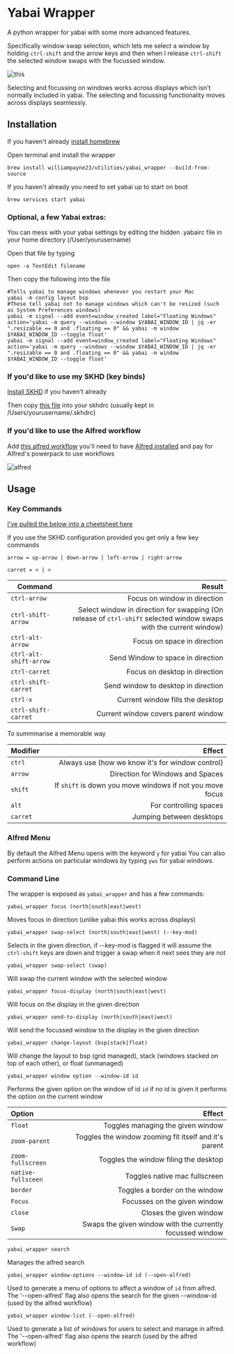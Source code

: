 # Yabai Wrapper

A python wrapper for yabai with some more advanced features.

Specifically window swap selection, which lets me select a window by holding `ctrl-shift` and the arrow keys and then when I release `ctrl-shift` the selected window swaps with the focussed window.

![this](./window_select.gif)

Selecting and focussing on windows works across displays which isn't normally included in yabai. The selecting and focussing functionality moves across displays seamlessly.


## Installation

If you haven't already [install homebrew](https://brew.sh)

Open terminal and install the wrapper

```'shell'
brew install williampayne23/utilities/yabai_wrapper --build-from-source
```

If you haven't already you need to set yabai up to start on boot

```'shell'
brew services start yabai
```

### Optional, a few Yabai extras:

You can mess with your yabai settings by editing the hidden .yabairc file in your home directory (/User/yourusername)

Open that file by typing 
```
open -a TextEdit filename
```

Then copy the following into the file
```
#Tells yabai to manage windows whenever you restart your Mac 
yabai -m config layout bsp
#These tell yabai not to manage windows which can't be resized (such as System Preferences windows)
yabai -m signal --add event=window_created label="Floating Windows" action='yabai -m query --windows --window $YABAI_WINDOW_ID | jq -er ".resizable == 0 and .floating == 0" && yabai -m window $YABAI_WINDOW_ID --toggle float'
yabai -m signal --add event=window_created label="Floating Windows" action='yabai -m query --windows --window $YABAI_WINDOW_ID | jq -er ".resizable == 0 and .floating == 0" && yabai -m window $YABAI_WINDOW_ID --toggle float'
```

### If you'd like to use my SKHD (key binds)

[Install SKHD](https://github.com/koekeishiya/skhd) if you haven't already

Then copy [this file](yabai_wrapper_skhdrc) into your skhdrc (usually kept in /Users/yourusername/.skhdrc)

### If you'd like to use the Alfred workflow

Add [this alfred workflow](yabai_tools.alfredworkflow) you'll need to have [Alfred installed](https://www.alfredapp.com/help/getting-started/install/) and pay for Alfred's powerpack to use workflows

![alfred](alfred.gif)

## Usage
### Key Commands

[I've pulled the below into a cheetsheet here](Key_Commands_Cheetsheet.md)

If you use the SKHD configuration provided you get only a few key commands

`arrow = up-arrow | down-arrow | left-arrow | right-arrow `

`carret = < | > `

| Command               | Result                         |
| ----------------------|-------------------------------:|
| `ctrl-arrow`            | Focus on window in direction |
| `ctrl-shift-arrow`      | Select window in direction for swapping (On release of `ctrl-shift` selected window swaps with the current window)|
| `ctrl-alt-arrow`        | Focus on space in direction |
| `ctrl-alt-shift-arrow`  | Send Window to space in direction |
| `ctrl-carret`           | Focus on desktop in direction |
| `ctrl-shift-carret`     | Send window to desktop in direction |
| `ctrl-x`                | Current window fills the desktop |
| `ctrl-shift-carret`     | Current window covers parent window |

To summmarise a memorable way

| Modifier | Effect |
| :------- | -----: |
| `ctrl`   | Always use (how we know it's for window control) |
| `arrow`  | Direction for Windows and Spaces |
| `shift`  | If `shift` is down you move windows if not you move focus |
 | `alt` | For controlling spaces |
| `carret` | Jumping between desktops |

### Alfred Menu

By default the Alfred Menu opens with the keyword `y` for yabai
You can also perform actions on particular windows by typing `yws` for yabai windows.

### Command Line

The wrapper is exposed as `yabai_wrapper` and has a few commands:


```
yabai_wrapper focus (north|south|east|west)
```

Moves focus in direction (unlike yabai this works across displays)

```
yabai_wrapper swap-select (north|south|east|west) (--key-mod)
```

Selects in the given direction, if --key-mod is flagged it will assume the `ctrl-shift` keys are down and trigger a swap when it next sees they are not

```
yabai_wrapper swap-select (swap)
```

Will swap the current window with the selected window

```
yabai_wrapper focus-display (north|south|east|west)
```

Will focus on the display in the given direction

```
yabai_wrapper send-to-display (north|south|east|west)
```

Will send the focussed window to the display in the given direction

```
yabai_wrapper change-layout (bsp|stack|float)
```

Will change the layout to bsp (grid managed), stack (windows stacked on top of each other), or float (unmanaged)

```
yabai_wrapper window option --window-id id
```

Performs the given option on the window of id `id` if no id is given it performs the option on the current window

| Option | Effect |
|:--|--:|
|`float`| Toggles managing the given window |
|`zoom-parent`| Toggles the window zooming fit itself and it's parent|
|`zoom-fullscreen`| Toggles the window filing the desktop|
|`native-fullsceen`| Toggles native mac fullscreen |
|`border`| Toggles a border on the window |
|`Focus`| Focusses on the given window |
|`close`| Closes the given window |
|`Swap`| Swaps the given window with the currently focussed window|

```
yabai_wrapper search
```

Manages the alfred search

```
yabai_wrapper window-options --window-id id (--open-alfred)
```

Used to generate a menu of options to affect a window of `id` from alfred. The '--open-alfred' flag also opens the search for the given --window-id (used by the alfred workflow)  

```
yabai_wrapper window-list (--open-alfred)
```

Used to generate a list of windows for users to select and manage in alfred. The '--open-alfred' flag also opens the search (used by the alfred workflow) 


